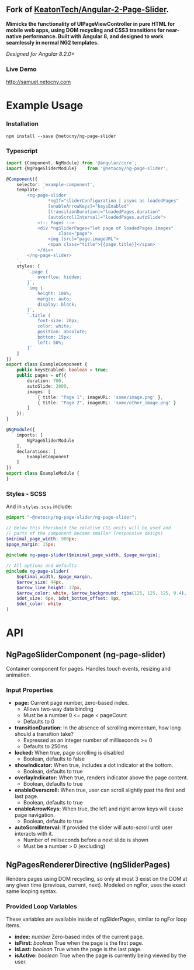 **Fork of [KeatonTech/Angular-2-Page-Slider](https://github.com/KeatonTech/Angular-2-Page-Slider).**
---

**Mimicks the functionality of UIPageViewController in pure HTML for mobile web apps, using
DOM recycling and CSS3 transitions for near-native performance. Built with Angular 8, and
designed to work seamlessly in normal NG2 templates.**

*Designed for Angular 8.2.0+*

### Live Demo
http://samuel.netocny.com

# Example Usage

### Installation
```
npm install --save @netocny/ng-page-slider
```

### Typescript

```typescript
import {Component, NgModule} from '@angular/core';
import {NgPageSliderModule}    from '@netocny/ng-page-slider';

@Component({
	selector: 'example-component',
	template: `
		<ng-page-slider
                *ngIf="sliderConfiguration | async as loadedPages"
                [enableArrowKeys]="keysEnabled"
                [transitionDuration]="loadedPages.duration"
                [autoScrollInterval]="loadedPages.autoSlide">
            <!-- Pages -->
            <div *ngSliderPages="let page of loadedPages.images" 
                    class="page">
                <img [src]="page.imageURL">
                <span class="title">{{page.title}}</span>
            </div>
        </ng-page-slider>
	`,
    styles: [
        `.page {
            overflow: hidden;   
        }`,
        `img {
            height: 100%;
            margin: auto;
            display: block;
        }`,
        `.title {
            font-size: 20px;
            color: white;
            position: absolute;
            bottom: 15px;
            left: 50%;
        }`
    ]
})
export class ExampleComponent {    
    public keysEnabled: boolean = true;
	public pages = of({   
        duration: 700,
        autoSlide: 2000,
        images: [
		    { title: "Page 1", imageURL: 'some/image.png' },
		    { title: "Page 2", imageURL: 'some/other_image.png' }
	    ] 
    });
} 

@NgModule({
	imports: [
		NgPageSliderModule
	],
	declarations: [
		ExampleComponent
	]
})
export class ExampleModule {
}
```

### Styles - SCSS
And in `styles.scss` include:
```scss
@import "~@netocny/ng-page-slider/ng-page-slider";

// Below this thershold the relative CSS units will be used and 
// parts of the component became smaller (responsive design)
$minimal_page_width: 900px;                          
$page_margin: 15px;        
         
@include ng-page-slider($minimal_page_width, $page_margin);

// All options and defaults
@include ng-page-slider(
    $optimal_width, $page_margin,
    $arrow_size: 44px,
    $arrow_line_height: 37px,
    $arrow_color: white, $arrow_background: rgba(125, 125, 125, 0.4),
    $dot_size: 6px, $dot_bottom_offset: 9px,
    $dot_color: white
)
```

# API

## NgPageSliderComponent (ng-page-slider)
Container component for pages. Handles touch events, resizing and animation.

### Input Properties
* **page:** Current page number, zero-based index.
	* Allows two-way data binding
	* Must be a number 0 <= page < pageCount
	* Defaults to 0
* **transitionDuration:** In the absence of scrolling momentum, how long should a transition take?
	* Expressed as an integer number of milliseconds >= 0
	* Defaults to 250ms
* **locked:** When true, page scrolling is disabled 
	* Boolean, defaults to false
* **showIndicator:** When true, includes a dot indicator at the bottom.
	* Boolean, defaults to true
* **overlayIndicator:** When true, renders indicator above the page content.
	* Boolean, defaults to true
* **enableOverscroll:** When true, user can scroll slightly past the first and last page.
	* Boolean, defaults to true
* **enableArrowKeys:** When true, the left and right arrow keys will cause page navigation.
	* Boolean, defaults to true
* **autoScrollInterval:** If provided the slider will auto-scroll until user interacts with it.
	* Number of miliseconds before a next slide is shown
	* Must be a number > 0 (excluding)

## NgPagesRendererDirective (ngSliderPages)
Renders pages using DOM recycling, so only at most 3 exist on the DOM at any given time
(previous, current, next). Modeled on ngFor, uses the exact same looping syntax.

### Provided Loop Variables
These variables are available inside of ngSliderPages, similar to ngFor loop items.

* **index:** *number* Zero-based index of the current page.
* **isFirst:** *boolean* True when the page is the first page.
* **isLast:** *boolean* True when the page is the last page.
* **isActive:** *boolean* True when the page is currently being viewed by the user.
